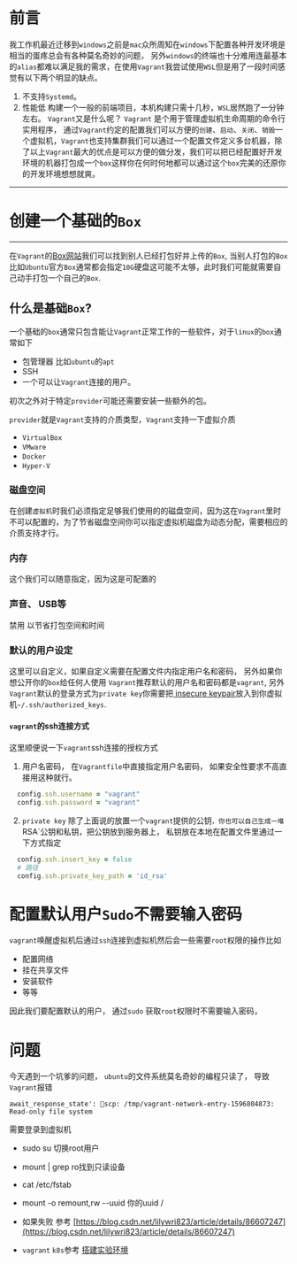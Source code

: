 # 前言

我工作机最近迁移到`windows`之前是`mac`众所周知在`windows`下配置各种开发环境是相当的蛋疼总会有各种莫名奇妙的问题， 另外`windows`的终端也十分难用连最基本的`alias`都难以满足我的需求，在使用`Vagrant`我尝试使用`WSL`但是用了一段时间感觉有以下两个明显的缺点。
1. 不支持`Systemd`。
2. 性能低 构建一个一般的前端项目，本机构建只需十几秒，`WSL`居然跑了一分钟左右。
`Vagrant`又是什么呢？
`Vagrant` 是个用于管理虚拟机生命周期的命令行实用程序， 通过`Vagrant`约定的配置我们可以方便的`创建`、`启动`、`关闭`、`销毁`一个虚拟机，`Vagrant`也支持集群我们可以通过一个配置文件定义多台机器，除了以上`Vagrant`最大的优点是可以方便的做分发，我们可以把已经配置好开发环境的机器打包成一个`box`这样你在何时何地都可以通过这个`box`完美的还原你的开发环境想想就爽。
****
# 创建一个基础的`Box`
****
在`Vagrant`的[Box网站](https://app.vagrantup.com/boxes/search)我们可以找到别人已经打包好并上传的`Box`, 当别人打包的`Box`比如`Ubuntu`官方`Box`通常都会指定`10G`硬盘这可能不太够，此时我们可能就需要自己动手打包一个自己的`Box`.

## 什么是基础`Box`?

一个基础的`box`通常只包含能让`Vagrant`正常工作的一些软件，对于`linux`的`box`通常如下

* 包管理器 比如`ubuntu`的`apt`
* SSH
* 一个可以让`Vagrant`连接的用户。

初次之外对于特定`provider`可能还需要安装一些额外的包。

`provider`就是`Vagrant`支持的介质类型，`Vagrant`支持一下虚拟介质

* `VirtualBox`
* `VMware`
* `Docker`
* `Hyper-V`

### 磁盘空间

在创建`虚拟机`时我们必须指定足够我们使用的的磁盘空间，因为这在`Vagrant`里时不可以配置的，为了节省磁盘空间你可以指定虚拟机磁盘为动态分配，需要相应的介质支持才行。

### 内存

这个我们可以随意指定，因为这是可配置的

### 声音、 USB等

禁用 以节省打包空间和时间

### 默认的用户设定

这里可以自定义，如果自定义需要在配置文件内指定用户名和密码， 另外如果你想公开你的`box`给任何人使用 `Vagrant`推荐默认的用户名和密码都是`vagrant`, 另外`Vagrant`默认的登录方式为`private key`你需要把[ insecure keypair](https://github.com/hashicorp/vagrant/tree/master/keys)放入到你虚拟机`~/.ssh/authorized_keys`.

#### `vagrant`的ssh连接方式

这里顺便说一下`vagrant`ssh连接的授权方式
1. 用户名密码， 在`Vagrantfile`中直接指定用户名密码， 如果安全性要求不高直接用这种就行。
  
~~~ruby
  config.ssh.username = "vagrant"
  config.ssh.password = "vagrant"
~~~
2. `private key` 除了上面说的放置一个`vagrant`提供的公钥`，你也可以自己生成一堆`RSA`公钥和私钥，把公钥放到服务器上， 私钥放在本地在配置文件里通过一下方式指定

~~~ruby
  config.ssh.insert_key = false
  # 路径
  config.ssh.private_key_path = 'id_rsa'
~~~

# 配置默认用户`Sudo`不需要输入密码

`vagrant`唤醒虚拟机后通过`ssh`连接到虚拟机然后会一些需要`root`权限的操作比如

* 配置网络
* 挂在共享文件
* 安装软件
* 等等

因此我们要配置默认的用户， 通过`sudo` 获取`root`权限时不需要输入密码，
# 问题

今天遇到一个坑爹的问题， `ubuntu`的文件系统莫名奇妙的编程只读了， 导致`Vagrant`报错 

~~~
await_response_state': scp: /tmp/vagrant-network-entry-1596804873: Read-only file system
~~~

需要登录到虚拟机
* sudo su 切换root用户
* mount | grep ro找到只读设备
* cat /etc/fstab 
* mount -o remount,rw --uuid 你的uuid /
* 如果失败 参考 [https://blog.csdn.net/lilywri823/article/details/86607247](https://blog.csdn.net/lilywri823/article/details/86607247)

* `vagrant` `k8s`参考 [搭建实验环境](https://kfs.ooclab.com/kfs/v1.14.1/vagrant/)